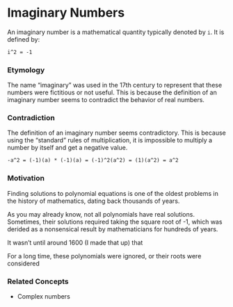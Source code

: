 # Imaginary Numbers

An imaginary number is a mathematical quantity typically denoted by `i`. It is defined by:

```latex
i^2 = -1
```

### Etymology

The name “imaginary” was used in the 17th century to represent that these numbers were fictitious or not useful. This is because the definition of an imaginary number seems to contradict the behavior of real numbers.

### Contradiction

The definition of an imaginary number seems contradictory. This is because using the “standard” rules of multiplication, it is impossible to multiply a number by itself and get a negative value.

```latex
-a^2 = (-1)(a) * (-1)(a) = (-1)^2(a^2) = (1)(a^2) = a^2
```

### Motivation

Finding solutions to polynomial equations is one of the oldest problems in the history of mathematics, dating back thousands of years.

As you may already know, not all polynomials have real solutions. Sometimes, their solutions required taking the square root of -1, which was derided as a nonsensical result by mathematicians for hundreds of years.

It wasn’t until around 1600 (I made that up) that 

For a long time, these polynomials were ignored, or their roots were considered

### Related Concepts

- Complex numbers
